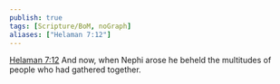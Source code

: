 ```yaml
---
publish: true
tags: [Scripture/BoM, noGraph]
aliases: ["Helaman 7:12"]
---
```

[Helaman 7:12](https://churchofjesuschrist.org/study/scriptures/bofm/hel/7?lang=eng&id=p12#p12) And now, when Nephi arose he beheld the multitudes of people who had gathered together.

